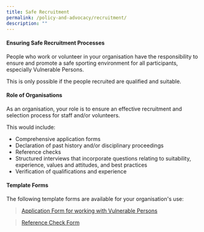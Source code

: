 ```yaml
---
title: Safe Recruitment
permalink: /policy-and-advocacy/recruitment/
description: ""
---
```

#### **Ensuring Safe Recruitment Processes**
People who work or volunteer in your organisation have the responsibility to ensure and promote a safe sporting environment for all participants, especially Vulnerable Persons. 

This is only possible if the people recruited are qualified  and suitable.

#### **Role of Organisations** 
As an organisation, your role is to ensure an effective recruitment and selection process for staff and/or volunteers.

This would include:
* Comprehensive application forms
* Declaration of past history and/or disciplinary proceedings
* Reference checks
* Structured interviews that incorporate questions relating to suitability, experience, values and attitudes, and best practices
* Verification of qualifications and experience

#### **Template Forms**
The following template forms are available for your organisation's use:
> [Application Form for working with Vulnerable Persons](https://go.gov.sg/recruitment-application)

> [Reference Check Form](https://go.gov.sg/recruitment-referencecheck)